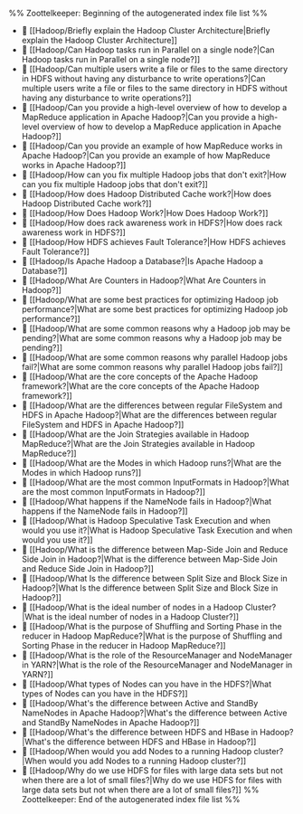 %% Zoottelkeeper: Beginning of the autogenerated index file list  %%
- 📄 [[Hadoop/Briefly explain the Hadoop Cluster Architecture|Briefly explain the Hadoop Cluster Architecture]]
- 📄 [[Hadoop/Can Hadoop tasks run in Parallel on a single node?|Can Hadoop tasks run in Parallel on a single node?]]
- 📄 [[Hadoop/Can multiple users write a file or files to the same directory in HDFS without having any disturbance to write operations?|Can multiple users write a file or files to the same directory in HDFS without having any disturbance to write operations?]]
- 📄 [[Hadoop/Can you provide a high-level overview of how to develop a MapReduce application in Apache Hadoop?|Can you provide a high-level overview of how to develop a MapReduce application in Apache Hadoop?]]
- 📄 [[Hadoop/Can you provide an example of how MapReduce works in Apache Hadoop?|Can you provide an example of how MapReduce works in Apache Hadoop?]]
- 📄 [[Hadoop/How can you fix multiple Hadoop jobs that don't exit?|How can you fix multiple Hadoop jobs that don't exit?]]
- 📄 [[Hadoop/How does Hadoop Distributed Cache work?|How does Hadoop Distributed Cache work?]]
- 📄 [[Hadoop/How Does Hadoop Work?|How Does Hadoop Work?]]
- 📄 [[Hadoop/How does rack awareness work in HDFS?|How does rack awareness work in HDFS?]]
- 📄 [[Hadoop/How HDFS achieves Fault Tolerance?|How HDFS achieves Fault Tolerance?]]
- 📄 [[Hadoop/Is Apache Hadoop a Database?|Is Apache Hadoop a Database?]]
- 📄 [[Hadoop/What Are Counters in Hadoop?|What Are Counters in Hadoop?]]
- 📄 [[Hadoop/What are some best practices for optimizing Hadoop job performance?|What are some best practices for optimizing Hadoop job performance?]]
- 📄 [[Hadoop/What are some common reasons why a Hadoop job may be pending?|What are some common reasons why a Hadoop job may be pending?]]
- 📄 [[Hadoop/What are some common reasons why parallel Hadoop jobs fail?|What are some common reasons why parallel Hadoop jobs fail?]]
- 📄 [[Hadoop/What are the core concepts of the Apache Hadoop framework?|What are the core concepts of the Apache Hadoop framework?]]
- 📄 [[Hadoop/What are the differences between regular FileSystem and HDFS in Apache Hadoop?|What are the differences between regular FileSystem and HDFS in Apache Hadoop?]]
- 📄 [[Hadoop/What are the Join Strategies available in Hadoop MapReduce?|What are the Join Strategies available in Hadoop MapReduce?]]
- 📄 [[Hadoop/What are the Modes in which Hadoop runs?|What are the Modes in which Hadoop runs?]]
- 📄 [[Hadoop/What are the most common InputFormats in Hadoop?|What are the most common InputFormats in Hadoop?]]
- 📄 [[Hadoop/What happens if the NameNode fails in Hadoop?|What happens if the NameNode fails in Hadoop?]]
- 📄 [[Hadoop/What is Hadoop Speculative Task Execution and when would you use it?|What is Hadoop Speculative Task Execution and when would you use it?]]
- 📄 [[Hadoop/What is the difference between Map-Side Join and Reduce Side Join in Hadoop?|What is the difference between Map-Side Join and Reduce Side Join in Hadoop?]]
- 📄 [[Hadoop/What Is the difference between Split Size and Block Size in Hadoop?|What Is the difference between Split Size and Block Size in Hadoop?]]
- 📄 [[Hadoop/What is the ideal number of nodes in a Hadoop Cluster?|What is the ideal number of nodes in a Hadoop Cluster?]]
- 📄 [[Hadoop/What is the purpose of Shuffling and Sorting Phase in the reducer in Hadoop MapReduce?|What is the purpose of Shuffling and Sorting Phase in the reducer in Hadoop MapReduce?]]
- 📄 [[Hadoop/What is the role of the ResourceManager and NodeManager in YARN?|What is the role of the ResourceManager and NodeManager in YARN?]]
- 📄 [[Hadoop/What types of Nodes can you have in the HDFS?|What types of Nodes can you have in the HDFS?]]
- 📄 [[Hadoop/What's the difference between Active and StandBy NameNodes in Apache Hadoop?|What's the difference between Active and StandBy NameNodes in Apache Hadoop?]]
- 📄 [[Hadoop/What's the difference between HDFS and HBase in Hadoop?|What's the difference between HDFS and HBase in Hadoop?]]
- 📄 [[Hadoop/When would you add Nodes to a running Hadoop cluster?|When would you add Nodes to a running Hadoop cluster?]]
- 📄 [[Hadoop/Why do we use HDFS for files with large data sets but not when there are a lot of small files?|Why do we use HDFS for files with large data sets but not when there are a lot of small files?]]
%% Zoottelkeeper: End of the autogenerated index file list  %%
